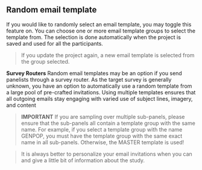 ## Random email template
If you would like to randomly select an email template, you may toggle this feature on. You can choose one or more email template groups to select the template from. The selection is done automatically when the project is saved and used for all the participants.

> If you update the project again, a new email template is selected from the group selected.

**Survey Routers**
Random email templates may be an option if you send panelists through a survey router. As the target survey is generally unknown, you have an option to automatically use a random template from a large pool of pre-crafted invitations. Using multiple templates ensures that all outgoing emails stay engaging with varied use of subject lines, imagery, and content

>**IMPORTANT** If you are sampling over multiple sub-panels, please ensure that the sub-panels all contain a template group with the same name. For example, if you select a template group with the name GENPOP, you must have the template group with the same exact name in all sub-panels. Otherwise, the MASTER template is used!

> It is always better to personalize your email invitations when you can and give a little bit of information about the study.
